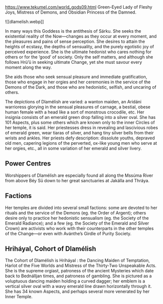 https://www.tekumel.com/world_gods09.html
Green-Eyed Lady of Fleshy Joys, Mistress of Demons, and Obsidian Princess of the Damned.

![[dlamelish.webp]]

In many ways this Goddess is the antithesis of Sárku. She seeks the existential reality of the Now—changes as they occur at every moment, and the pleasures and pains of sense perception. She desires to attain the heights of ecstasy, the depths of sensuality, and the purely egotistic joy of perceived experience. She is the ultimate hedonist who cares nothing for others or for the ‘good’ of society. Only the self matters, and although she follows Hrü’ü in seeking ultimate Change, yet she must savour every moment along the way.

She aids those who seek sensual pleasure and immediate gratification, those who engage in her orgies and her ceremonies in the service of the Demons of the Dark, and those who are hedonistic, selfish, and uncaring of others.

The depictions of Dlamélish are varied: a wanton maiden, an Aridáni warrioress glorying in the sensual pleasures of carnage, a bestial, obese human female with a head like a sort of monstrous crocodile, etc. Her insignia consists of an emerald green drop falling into a silver oval. She has 101 Aspects, plus some others which are known only to the inner Circles of her temple, it is said. Her priestesses dress in revealing and lascivious robes of emerald green, wear tiaras of silver, and hang tiny silver bells from their wrists and ankles. Her priests defy description: dissolute youths, depraved old men, capering legions of the perverted, ox-like young men who serve at her orgies, etc., all in some variation of her emerald and silver livery.

## Power Centres

Worshippers of Dlamélish are especially found all along the Mssúma River from above Béy Sü down to her great sanctuaries at Jakálla and Thráya.

## Factions

Her temples are divided into several small factions: some are devoted to her rituals and the service of the Demons (eg. the Order of Argent); others desire only to practice her hedonistic sensualism (eg. the Society of the Emerald Radiance); and a few (eg. the Society of the Emerald and Silver Crown) are activists who work with their counterparts in the other temples of the Change—or even with Avánthe’s Girdle of Purity Society.

## Hriháyal, Cohort of Dlamélish

The Cohort of Dlamélish is Hriháyal : the Dancing Maiden of Temptation, Harlot of the Five Worlds and Mistress of the Thirty-Two Unspeakable Acts. She is the supreme orgiast, patroness of the ancient Mysteries which date back to Bednálljan times, and patroness of gambling. She is pictured as a voluptuous dancing maiden holding a curved dagger; her emblem is a vertical silver oval with a wavy emerald line drawn horizontally through it. She has 34 known Aspects, and perhaps several more venerated by her Inner Temple.